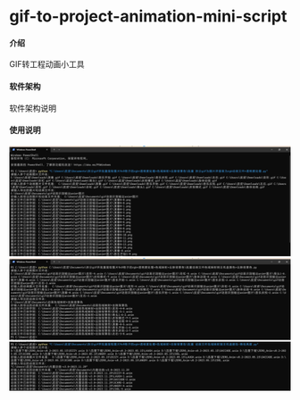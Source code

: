 # gif-to-project-animation-mini-script

#### 介绍
GIF转工程动画小工具

#### 软件架构
软件架构说明



#### 使用说明

![输入图片说明](./%E5%B1%8F%E5%B9%95%E6%88%AA%E5%9B%BE%202023-11-16%20153315(1).png)
![输入图片说明](./%E5%B1%8F%E5%B9%95%E6%88%AA%E5%9B%BE%202023-11-16%20153456.png)
![输入图片说明](./%E5%B1%8F%E5%B9%95%E6%88%AA%E5%9B%BE%202023-11-29%20192116.png)